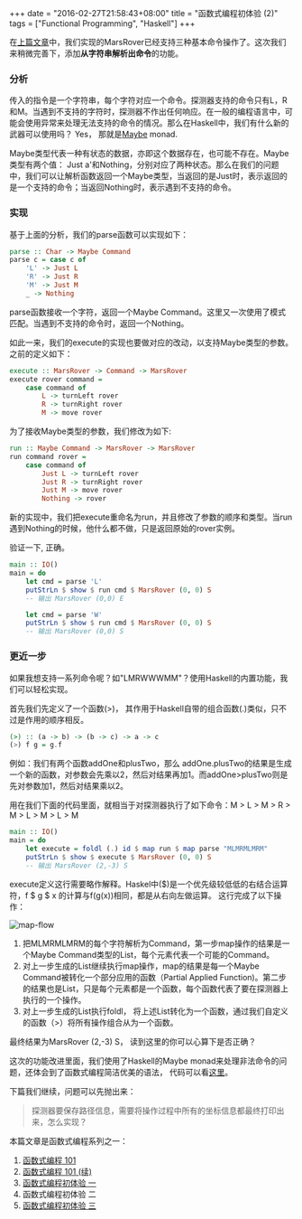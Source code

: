 +++
date = "2016-02-27T21:58:43+08:00"
title = "函数式编程初体验 (2)"
tags = ["Functional Programming", "Haskell"]
+++

在[上篇文章](/posts/functional-programming-in-real-world/)中，我们实现的MarsRover已经支持三种基本命令操作了。这次我们来稍微完善下，添加**从字符串解析出命令**的功能。

### 分析
传入的指令是一个字符串，每个字符对应一个命令。探测器支持的命令只有L，R和M。当遇到不支持的字符时，探测器不作出任何响应。在一般的编程语言中，可能会使用异常来处理无法支持的命令的情况。那么在Haskell中，我们有什么新的武器可以使用吗？ Yes， 那就是[Maybe](https://wiki.haskell.org/Maybe) monad.

Maybe类型代表一种有状态的数据，亦即这个数据存在，也可能不存在。Maybe类型有两个值： Just a'和Nothing，分别对应了两种状态。那么在我们的问题中，我们可以让解析函数返回一个Maybe类型，当返回的是Just时，表示返回的是一个支持的命令；当返回Nothing时，表示遇到不支持的命令。

### 实现
基于上面的分析，我们的parse函数可以实现如下：

```haskell
parse :: Char -> Maybe Command
parse c = case c of
    'L' -> Just L
    'R' -> Just R
    'M' -> Just M
    _ -> Nothing
```

parse函数接收一个字符，返回一个Maybe Command。这里又一次使用了模式匹配。当遇到不支持的命令时，返回一个Nothing。

如此一来，我们的execute的实现也要做对应的改动，以支持Maybe类型的参数。之前的定义如下：
```haskell
execute :: MarsRover -> Command -> MarsRover
execute rover command =
    case command of
        L -> turnLeft rover
        R -> turnRight rover
        M -> move rover
```

为了接收Maybe类型的参数，我们修改为如下:

```haskell
run :: Maybe Command -> MarsRover -> MarsRover
run command rover =
    case command of
        Just L -> turnLeft rover
        Just R -> turnRight rover
        Just M -> move rover
        Nothing -> rover
```
新的实现中，我们把execute重命名为run，并且修改了参数的顺序和类型。当run遇到Nothing的时候，他什么都不做，只是返回原始的rover实例。

验证一下, 正确。

```haskell
main :: IO()
main = do
    let cmd = parse 'L'
    putStrLn $ show $ run cmd $ MarsRover (0, 0) S
    -- 输出 MarsRover (0,0) E

    let cmd = parse 'W'
    putStrLn $ show $ run cmd $ MarsRover (0, 0) S
    -- 输出 MarsRover (0,0) S
```
### 更近一步
如果我想支持一系列命令呢？如"LMRWWWMM"？使用Haskell的内置功能，我们可以轻松实现。

首先我们先定义了一个函数(>)， 其作用于Haskell自带的组合函数(.)类似，只不过是作用的顺序相反。

```haskell
(>) :: (a -> b) -> (b -> c) -> a -> c
(>) f g = g.f
```
例如：我们有两个函数addOne和plusTwo，那么 addOne.plusTwo的结果是生成一个新的函数，对参数会先乘以2，然后对结果再加1。而addOne>plusTwo则是先对参数加1，然后对结果乘以2。

用在我们下面的代码里面，就相当于对探测器执行了如下命令：M > L > M > R > M > L > M > L > M

```haskell
main :: IO()
main = do
    let execute = foldl (.) id $ map run $ map parse "MLMRMLMRM"
    putStrLn $ show $ execute $ MarsRover (0, 0) S
    -- 输出 MarsRover (2,-3) S
```

execute定义这行需要略作解释。Haskel中($)是一个优先级较低低的右结合运算符，f $ g $ x 的计算与f(g(x))相同，都是从右向左做运算。 这行完成了以下操作：

![map-flow](https://github.com/ddou/ddou.github.io/raw/source/static/images/map-flow.png)

1. 把MLMRMLMRM的每个字符解析为Command，第一步map操作的结果是一个Maybe Command类型的List，每个元素代表一个可能的Command。
1. 对上一步生成的List继续执行map操作，map的结果是每一个Maybe Command被转化一个部分应用的函数（Partial Applied Function)。第二步的结果也是List，只是每个元素都是一个函数，每个函数代表了要在探测器上执行的一个操作。
1. 对上一步生成的List执行foldl， 将上述List转化为一个函数，通过我们自定义的函数（>）将所有操作组合从为一个函数。

最终结果为MarsRover (2,-3) S， 读到这里的你可以心算下是否正确？

这次的功能改进里面，我们使用了Haskell的Maybe monad来处理非法命令的问题，还体会到了函数式编程简洁优美的语法， 代码可以看[这里](https://raw.githubusercontent.com/yutaodou/functional-programming-via-haskell/ab484f1676fbc945bc7e652431f659f533987a3c/examples/mars-rover.hs)。

下篇我们继续，问题可以先抛出来：

> 探测器要保存路径信息，需要将操作过程中所有的坐标信息都最终打印出来，怎么实现？

本篇文章是函数式编程系列之一：

1. [函数式编程 101](/posts/functional-programming-concepts/)
2. [函数式编程 101 (续)](/posts/functional-programming-concepts-part-two/)
3. [函数式编程初体验 一](/posts/functional-programming-in-real-world/)
4. 函数式编程初体验 二
5. [函数式编程初体验 三](/posts/functional-programming-in-real-world-3/)
